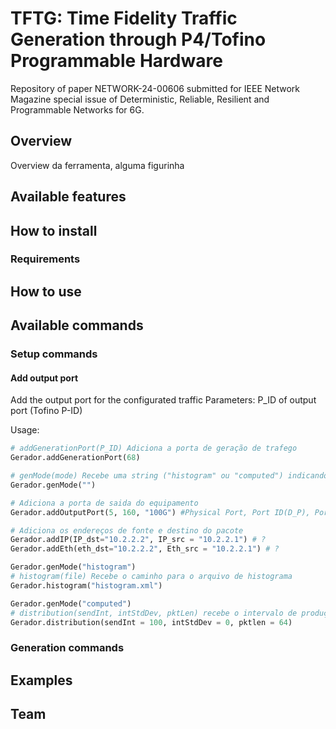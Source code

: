 # TFTG: Time Fidelity Traffic Generation through P4/Tofino Programmable Hardware

Repository of paper NETWORK-24-00606 submitted for IEEE Network Magazine special issue of Deterministic, Reliable, Resilient and Programmable Networks for 6G.

## Overview

Overview da ferramenta, alguma figurinha


## Available features



## How to install

### Requirements

## How to use


## Available commands

### Setup commands

#### Add output port
Add the output port for the configurated traffic
Parameters: P_ID of output port (Tofino P-ID)

Usage:
```python
# addGenerationPort(P_ID) Adiciona a porta de geração de trafego
Gerador.addGenerationPort(68)

# genMode(mode) Recebe uma string ("histogram" ou "computed") indicando se o trafego será gerado a partir de um histograma, ou definido por parâmetros
Gerador.genMode("")

# Adiciona a porta de saida do equipamento
Gerador.addOutputPort(5, 160, "100G") #Physical Port, Port ID(D_P), Port bw

# Adiciona os endereços de fonte e destino do pacote
Gerador.addIP(IP_dst="10.2.2.2", IP_src = "10.2.2.1") # ?
Gerador.addEth(eth_dst="10.2.2.2", Eth_src = "10.2.2.1") # ?
```

```python
Gerador.genMode("histogram")
# histogram(file) Recebe o caminho para o arquivo de histograma
Gerador.histogram("histogram.xml")
```

```python
Gerador.genMode("computed")
# distribution(sendInt, intStdDev, pktLen) recebe o intervalo de produção (ns), o desvio padrão do envio de pacotes, e o tamanhode cada pacote (B)
Gerador.distribution(sendInt = 100, intStdDev = 0, pktlen = 64)
```

<!-- Isso é um comentário e não será exibido no GitHub 

Gerador = generator("pipo")

#### TAS Case 2
Gerador.addFlow("name", 1, 150) # nome (para identificar), Priority (0-7), size (B)
Gerador.setGclPriPort(5, 160, 1, 100, 900, 0) #Physical Port, Port ID(D_P), priority (0-7), Time Open (ns), Time Closed (ns), Offset (ns)
Gerador.setGB(True) # Se verdadeiro deve computar a guardband (pkt_size/throughput) para n mandar pacotes mesmo q com o gate aberto antes do fim do intervalo
#### ATS Case 3
#### FRER Case 4
#### PREOF Case 4
#### Reordering Case 5
Gerador.reodering(False)
Gerador.reoderingLayer(2) # 2 FREF (TSN), 3 PREOF (DETNET)
#### gPTP Case 6
Gerador.setSyncPort(5,160) #Physical Port, Port ID(D_P)
Gerador.setGptpParams(syncInt = 125, correctField = 0, rateRatio = 1) # intervalo de sincronização (ms), valor setado pro correctionField (ns), valor setado pro rateRatio 


Gerador.generate()

-->


### Generation commands




## Examples




## Team
